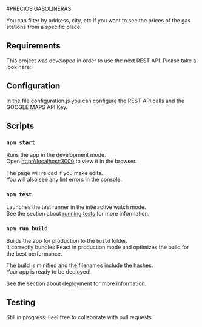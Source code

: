 #PRECIOS GASOLINERAS

You can filter by address, city, etc if you want to see the prices of the gas stations from a specific place.


## Requirements

This project was developed in order to use the next REST API. Please take a look here:

## Configuration

In the file configuration.js you can configure the REST API calls and the GOOGLE MAPS API Key.


## Scripts

### `npm start`

Runs the app in the development mode.<br />
Open [http://localhost:3000](http://localhost:3000) to view it in the browser.

The page will reload if you make edits.<br />
You will also see any lint errors in the console.

### `npm test`

Launches the test runner in the interactive watch mode.<br />
See the section about [running tests](https://facebook.github.io/create-react-app/docs/running-tests) for more information.

### `npm run build`

Builds the app for production to the `build` folder.<br />
It correctly bundles React in production mode and optimizes the build for the best performance.

The build is minified and the filenames include the hashes.<br />
Your app is ready to be deployed!

See the section about [deployment](https://facebook.github.io/create-react-app/docs/deployment) for more information.


## Testing
Still in progress. Feel free to collaborate with pull requests
